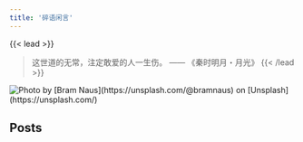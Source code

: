 ```yaml
---
title: '碎语闲言'
---
```

{{< lead >}}
> 这世道的无常，注定敢爱的人一生伤。
—— 《秦时明月・月光》
{{< /lead >}}

![](https://ryder-1252249141.cos.ap-shanghai.myqcloud.com/uPic/2022-04-05-bram-naus-n8Qb1ZAkK88-unsplash.jpg "Photo by [Bram Naus](https://unsplash.com/@bramnaus) on [Unsplash](https://unsplash.com/)")

## Posts